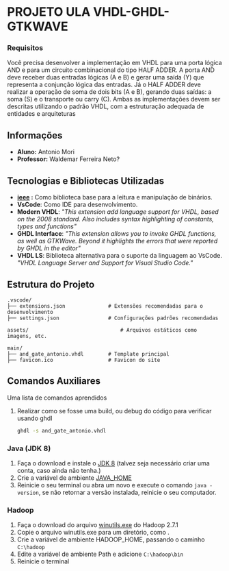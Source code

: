 # PROJETO ULA VHDL-GHDL-GTKWAVE

### Requisitos
Você precisa desenvolver a implementação em VHDL para uma porta lógica AND e para um circuito combinacional do tipo HALF ADDER. A porta AND deve receber duas entradas lógicas (A e B) e gerar uma saída (Y) que representa a conjunção lógica das entradas. Já o HALF ADDER deve realizar a operação de soma de dois bits (A e B), gerando duas saídas: a soma (S) e o transporte ou carry (C). Ambas as implementações devem ser descritas utilizando o padrão VHDL, com a estruturação adequada de entidades e arquiteturas

## Informações
- **Aluno:** Antonio Mori
- **Professor:** Waldemar Ferreira Neto?

## Tecnologias e Bibliotecas Utilizadas

- **<a href="https://github.com/ghdl/ghdl/blob/master/libraries/ieee/std_logic_1164.vhdl" target="_blank" rel="noopener noreferrer">ieee</a> :** Como biblioteca base para a leitura e manipulação de binários.
- **VsCode**: Como IDE para desenvolvimento.
- **Modern VHDL**: *"This extension add language support for VHDL, based on the 2008 standard. Also includes syntax highlighting of constants, types and functions"*
- **GHDL Interface**: *"This extension allows you to invoke GHDL functions, as well as GTKWave. Beyond it highlights the errors that were reported by GHDL in the editor"*
- **VHDL LS**: Biblioteca alternativa para o suporte da linguagem ao VsCode. *"VHDL Language Server and Support for Visual Studio Code."* 


## Estrutura do Projeto
```
.vscode/
├── extensions.json              # Extensões recomendadas para o desenvolvimento
├── settings.json                # Configurações padrões recomendadas

assets/  	                  		 # Arquivos estáticos como imagens, etc.

main/
├── and_gate_antonio.vhdl        # Template principal
├── favicon.ico                  # Favicon do site

```

## **Comandos Auxiliares**
Uma lista de comandos aprendidos


1. Realizar como se fosse uma build, ou debug do código para verificar usando ghdl
   ```bash
   ghdl -s and_gate_antonio.vhdl
   ```














### Java (JDK 8)
<ol>
    <li>Faça o download e instale o <a href="https://www.oracle.com/java/technologies/javase/javase8-archive-downloads.html" target="_blank" rel="noopener noreferrer">JDK 8</a> (talvez seja necessário criar uma conta, caso ainda não tenha.)</li>
    <li>Crie a variável de ambiente <a href="https://confluence.atlassian.com/confbr1/configurando-a-variavel-java_home-no-windows-933709538.html" target="_blank" rel="noopener noreferrer">JAVA_HOME</a></li>
    <li>Reinicie o seu terminal ou abra um novo e execute o comando <code>java -version</code>, se não retornar a versão instalada, reinicie o seu computador.</li>
</ol>

### Hadoop
<ol>
    <li>Faça o download do arquivo <a href="https://github.com/steveloughran/winutils/blob/master/hadoop-2.7.1/bin/winutils.exe" target="_blank" rel="noopener noreferrer">winutils.exe</a> do Hadoop 2.7.1</li>
    <li>Copie o arquivo winutils.exe para um diretório, como .</li>
    <li>Crie a variável de ambiente HADOOP_HOME, passando o caminho <code>C:\hadoop</code></li>
    <li>Edite a variável de ambiente Path e adicione <code>C:\hadoop\bin</code></li>
    <li>Reinicie o terminal</li>
</ol>

